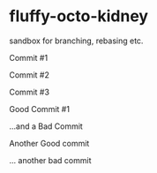 # fluffy-octo-kidney
sandbox for branching, rebasing etc.

Commit #1

Commit #2

Commit #3

Good Commit #1

...and a Bad Commit

Another Good commit

... another bad commit